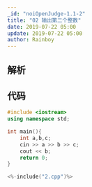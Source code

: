 ```yaml
---
_id: "noiOpenJudge-1.1-2"
title: "02 输出第二个整数"
date: 2019-07-22 05:00
update: 2019-07-22 05:00
author: Rainboy
---
```


## 解析

## 代码

```c++
#include <iostream>
using namespace std;

int main(){
    int a,b,c;
    cin >> a >> b >> c;
    cout << b;
    return 0;
}
```

```c
<%-include("2.cpp")%>
```

